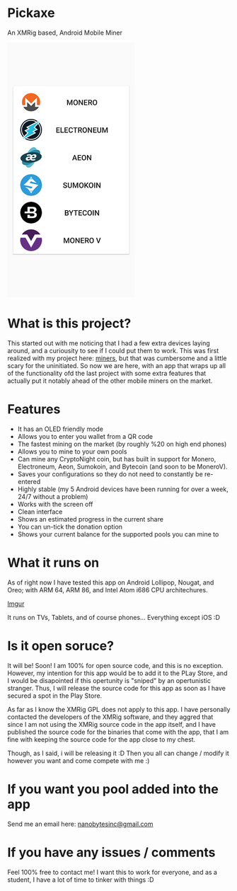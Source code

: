 # Pickaxe
An XMRig based, Android Mobile Miner

![Can mine ALL CryptoNight coins](images/1.png?raw=true "Title")

# What is this project?

This started out with me noticing that I had a few extra devices laying around, and a curiousity to see if I could put them to work. This was first realized with my project here: [miners](https://github.com/NanoBytesInc/miners), but that was cumbersome and a little scary for the uninitiated. So now we are here, with an app that wraps up all of the functionality ofd the last project with some extra features that actually put it notably ahead of the other mobile miners on the market. 

# Features

* It has an OLED friendly mode
* Allows you to enter you wallet from a QR code
* The fastest mining on the market (by roughly %20 on high end phones)
* Allows you to mine to your own pools
* Can mine any CryptoNight coin, but has built in support for Monero, Electroneum, Aeon, Sumokoin, and Bytecoin (and soon to be MoneroV).
* Saves your configurations so they do not need to constantly be re-entered
* Highly stable (my 5 Android devices have been running for over a week, 24/7 without a problem)
* Works with the screen off
* Clean interface
* Shows an estimated progress in the current share
* You can un-tick the donation option
* Shows your current balance for the supported pools you can mine to

# What it runs on

As of right now I have tested this app on Android Lollipop, Nougat, and Oreo; with ARM 64, ARM 86, and Intel Atom i686 CPU architechures.

[Imgur](https://i.imgur.com/20JnO97.jpg)

It runs on TVs, Tablets, and of course phones...
Everything except iOS :D

# Is it open soruce?

It will be! Soon! I am 100% for open source code, and this is no exception. However, my intention for this app would be to add it to the PLay Store, and I would be disapointed if this opertunity is "sniped" by an opertunistic stranger. Thus, I will release the source code for this app as soon as I have secured a spot in the Play Store.

As far as I know the XMRig GPL does not apply to this app. I have personally contacted the developers of the XMRig software, and they aggred that since I am not using the XMRig source code in the app itself, and I have published the source code for the binaries that come with the app, that I am fine with keeping the source code for the app close to my chest.

Though, as I said, i will be releasing it :D Then you all can change / modify it however you want and come compete with me :)

# If you want you pool added into the app
Send me an email here: nanobytesinc@gmail.com 

# If you have any issues / comments
Feel 100% free to contact me! I want this to work for everyone, and as a student, I have a lot of time to tinker with things :D

